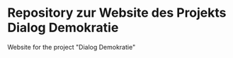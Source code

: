 # Repository zur Website des Projekts Dialog Demokratie
Website for the project "Dialog Demokratie"
